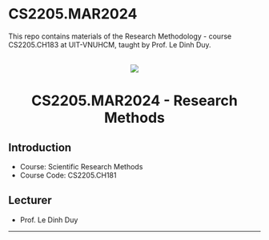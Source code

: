 # CS2205.MAR2024
This repo contains materials of the Research Methodology - course CS2205.CH183 at UIT-VNUHCM, taught by Prof. Le Dinh Duy.
<br> </br>

<p align="center">
  <a href="https://www.uit.edu.vn/"><img src="https://www.uit.edu.vn/sites/vi/files/banner.png"></a>
<h1 align="center"><b>CS2205.MAR2024 - Research Methods</b></h1>

## Introduction

- Course: Scientific Research Methods
- Course Code: CS2205.CH181

## Lecturer

- Prof. Le Dinh Duy

---
